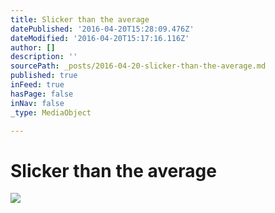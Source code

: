 ```yaml
---
title: Slicker than the average
datePublished: '2016-04-20T15:28:09.476Z'
dateModified: '2016-04-20T15:17:16.116Z'
author: []
description: ''
sourcePath: _posts/2016-04-20-slicker-than-the-average.md
published: true
inFeed: true
hasPage: false
inNav: false
_type: MediaObject

---
```

# Slicker than the average
![](https://the-grid-user-content.s3-us-west-2.amazonaws.com/c10684b3-7815-49a5-a80b-b4488a17ddd7.jpg)